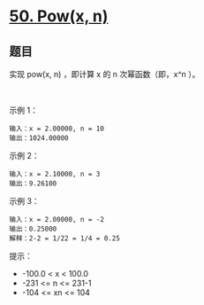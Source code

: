# [50. Pow(x, n)](https://leetcode-cn.com/problems/powx-n/)

## 题目

实现 pow(x, n) ，即计算 x 的 n 次幂函数（即，x^n ）。

 

示例 1：
```
输入：x = 2.00000, n = 10
输出：1024.00000
```
示例 2：
```
输入：x = 2.10000, n = 3
输出：9.26100
```
示例 3：
```
输入：x = 2.00000, n = -2
输出：0.25000
解释：2-2 = 1/22 = 1/4 = 0.25
```

提示：

- -100.0 < x < 100.0
- -231 <= n <= 231-1
- -104 <= xn <= 104




